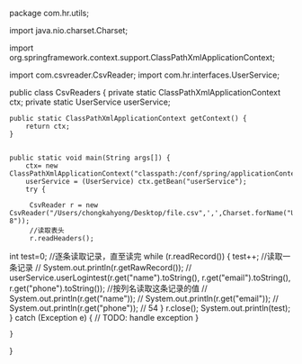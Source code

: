 package com.hr.utils;

import java.nio.charset.Charset;

import org.springframework.context.support.ClassPathXmlApplicationContext;

import com.csvreader.CsvReader;
import com.hr.interfaces.UserService;


public class CsvReaders {
	private static ClassPathXmlApplicationContext ctx;
	private static  UserService userService;

	public static ClassPathXmlApplicationContext getContext() {
		return ctx;
	}


	public static void main(String args[]) {
		ctx= new ClassPathXmlApplicationContext("classpath:/conf/spring/applicationContext.xml");
		userService = (UserService) ctx.getBean("userService");
		try {
		
		 CsvReader r = new CsvReader("/Users/chongkahyong/Desktop/file.csv",',',Charset.forName("UTF-8"));
         //读取表头
		 r.readHeaders();
  int test=0;
          //逐条读取记录，直至读完
          while (r.readRecord()) {
        	  test++;
              //读取一条记录
//              System.out.println(r.getRawRecord());
//        	  userService.userLogintest(r.get("name").toString(), r.get("email").toString(), r.get("phone").toString());
              //按列名读取这条记录的值
//             System.out.println(r.get("name"));
//             System.out.println(r.get("email"));
//             System.out.println(r.get("phone"));
//             54
         }
         r.close();
         System.out.println(test);
		} catch (Exception e) {
			// TODO: handle exception
		}
		
	}
}

